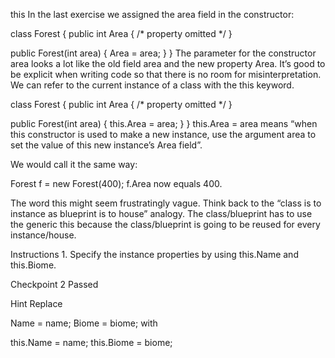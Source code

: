 this
In the last exercise we assigned the area field in the constructor:

class Forest
{
  public int Area
  { /* property omitted */ }
 
  public Forest(int area)
  {
    Area = area;
  }
}
The parameter for the constructor area looks a lot like the old field area and the new property Area. It’s good to be explicit when writing code so that there is no room for misinterpretation. We can refer to the current instance of a class with the this keyword.

class Forest
{
  public int Area
  { /* property omitted */ }
 
  public Forest(int area)
  {
    this.Area = area;
  }
}
this.Area = area means “when this constructor is used to make a new instance, use the argument area to set the value of this new instance’s Area field”.

We would call it the same way:

Forest f = new Forest(400);
f.Area now equals 400.

The word this might seem frustratingly vague. Think back to the “class is to instance as blueprint is to house” analogy. The class/blueprint has to use the generic this because the class/blueprint is going to be reused for every instance/house.

Instructions
1.
Specify the instance properties by using this.Name and this.Biome.

Checkpoint 2 Passed

Hint
Replace

Name = name;
Biome = biome;
with

this.Name = name;
this.Biome = biome;